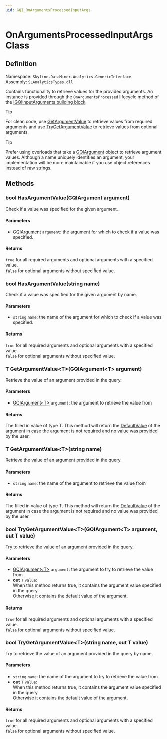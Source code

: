 ```yaml
---
uid: GQI_OnArgumentsProcessedInputArgs
---
```


# OnArgumentsProcessedInputArgs Class

## Definition

Namespace: `Skyline.DataMiner.Analytics.GenericInterface`  
Assembly: `SLAnalyticsTypes.dll`

Contains functionality to retrieve values for the provided arguments.
An instance is provided through the `OnArgumentsProcessed` lifecycle method of the [IGQIInputArguments building block](xref:GQI_IGQIInputArguments).

> [!TIP]
> For clean code, use [GetArgumentValue](#t-getargumentvaluetgqiargumentt-argument) to retrieve values from required arguments and use [TryGetArgumentValue](#bool-trygetargumentvaluetgqiargumentt-argument-out-t-value) to retrieve values from optional arguments.

> [!TIP]
> Prefer using overloads that take a [GQIArgument](xref:GQI_GQIArgument) object to retrieve argument values.
> Although a name uniquely identifies an argument, your implementation will be more maintainable if you use object references instead of raw strings.

## Methods

### bool HasArgumentValue(GQIArgument argument)

Check if a value was specified for the given argument.

#### Parameters

- [GQIArgument](xref:GQI_GQIArgument) `argument`: the argument for which to check if a value was specified.

#### Returns

`true` for all required arguments and optional arguments with a specified value.  
`false` for optional arguments without specified value.

### bool HasArgumentValue(string name)

Check if a value was specified for the given argument by name.

#### Parameters

- `string` `name`: the name of the argument for which to check if a value was specified.

#### Returns

`true` for all required arguments and optional arguments with a specified value.  
`false` for optional arguments without specified value.

### T GetArgumentValue\<T\>(GQIArgument\<T\> argument)

Retrieve the value of an argument provided in the query.

#### Parameters

- [GQIArgument\<T\>](xref:GQI_GQIArgument) `argument`: the argument to retrieve the value from

#### Returns

The filled in value of type T. This method will return the [DefaultValue](xref:GQI_GQIArgument) of the argument in case the argument is not required and no value was provided by the user.

### T GetArgumentValue\<T\>(string name)

Retrieve the value of an argument provided in the query.

#### Parameters

- `string` `name`: the name of the argument to retrieve the value from

#### Returns

The filled in value of type T. This method will return the [DefaultValue](xref:GQI_GQIArgument) of the argument in case the argument is not required and no value was provided by the user.

### bool TryGetArgumentValue\<T\>(GQIArgument\<T\> argument, out T value)

Try to retrieve the value of an argument provided in the query.

#### Parameters

- [GQIArgument\<T\>](xref:GQI_GQIArgument) `argument`: the argument to try to retrieve the value from
- **out** `T` `value`:  
When this method returns true, it contains the argument value specified in the query.  
Otherwise it contains the default value of the argument.

#### Returns

`true` for all required arguments and optional arguments with a specified value.  
`false` for optional arguments without specified value.

### bool TryGetArgumentValue\<T\>(string name, out T value)

Try to retrieve the value of an argument provided in the query by name.

#### Parameters

- `string` `name`: the name of the argument to try to retrieve the value from
- **out** `T` `value`:  
When this method returns true, it contains the argument value specified in the query.  
Otherwise it contains the default value of the argument.

#### Returns

`true` for all required arguments and optional arguments with a specified value.  
`false` for optional arguments without specified value.
